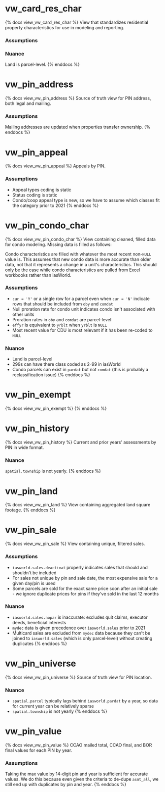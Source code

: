 # vw_card_res_char

{% docs view_vw_card_res_char %}
View that standardizes residential property characteristics for use in modeling
and reporting.

### Assumptions

### Nuance
Land is parcel-level.
{% enddocs %}

# vw_pin_address

{% docs view_vw_pin_address %}
Source of truth view for PIN address, both legal and mailing.

### Assumptions

Mailing addresses are updated when properties transfer ownership.
{% enddocs %}

# vw_pin_appeal

{% docs view_vw_pin_appeal %}
Appeals by PIN.

### Assumptions

* Appeal types coding is static
* Status coding is static
* Condo/coop appeal type is new, so we have to assume which classes fit the
  category prior to 2021
{% enddocs %}

# vw_pin_condo_char

{% docs view_vw_pin_condo_char %}
View containing cleaned, filled data for condo modeling. Missing data is
filled as follows:

Condo characteristics are filled with whatever the most recent non-`NULL`
value is. This assumes that new condo data is more accurate than older
data, not that it represents a change in a unit's characteristics. This
should only be the case while condo characteristics are pulled from Excel
workbooks rather than iasWorld.

### Assumptions

* `cur = 'Y'` or a single row for a parcel even when `cur = 'N'` indicate rows
that should be included from `oby` and `comdat`
* Null proration rate for condo unit indicates condo isn't associated with other
units
* Proration rates in `oby` and `comdat` are parcel-level
* `effyr` is equivalent to `yrblt` when `yrblt` is `NULL`
* Most recent value for CDU is most relevant if it has been re-coded to `NULL`

### Nuance
* Land is parcel-level
* 299s can have there class coded as 2-99 in iasWorld
* Condo parcels can exist in `pardat` but not `comdat` (this is probably a
reclassification issue)
{% enddocs %}

# vw_pin_exempt

{% docs view_vw_pin_exempt %}
{% enddocs %}

# vw_pin_history

{% docs view_vw_pin_history %}
Current and prior years' assessments by PIN in wide format.

### Nuance

`spatial.township` is not yearly.
{% enddocs %}

# vw_pin_land

{% docs view_vw_pin_land %}
View containing aggregated land square footage.
{% enddocs %}

# vw_pin_sale

{% docs view_vw_pin_sale %}
View containing unique, filtered sales.

### Assumptions
* `iasworld.sales.deactivat` properly indicates sales that should and shouldn't
  be included
* For sales not unique by pin and sale date, the most expensive sale for a
  given day/pin is used
* Some parcels are sold for the exact same price soon after an initial sale -
  we ignore duplicate prices for pins if they've sold in the last 12 months

### Nuance
* `iasworld.sales.nopar` is inaccurate: excludes quit claims, executor deeds,
  beneficial interests
* `mydec` data is given precedence over `iasworld.sales` prior to 2021
* Multicard sales are excluded from `mydec` data because they can't be joined
  to `iasworld.sales` (which is only parcel-level) without creating duplicates
{% enddocs %}

# vw_pin_universe

{% docs view_vw_pin_universe %}
Source of truth view for PIN location.

### Nuance
* `spatial.parcel` typically lags behind `iasworld.pardat` by a year, so data
  for current year can be relatively sparse
* `spatial.township` is not yearly
{% enddocs %}

# vw_pin_value

{% docs view_vw_pin_value %}
CCAO mailed total, CCAO final, and BOR final values for each PIN by year.

### Assumptions
Taking the max value by 14-digit pin and year is sufficient for accurate values.
We do this because even given the criteria to de-dupe `asmt_all`, we still end
up with duplicates by pin and year.
{% enddocs %}
